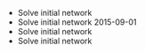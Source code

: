 
<ul class="ant-timeline">
  <li class="ant-timeline__item">
    <div class="ant-timeline__mark"></div>
    <div class="ant-timeline__content">Solve initial network</div>
  </li>
  <li class="ant-timeline__item">
    <div class="ant-timeline__mark"></div>
    <div class="ant-timeline__content">Solve initial network 2015-09-01</div>
  </li>
  <li class="ant-timeline__item">
    <div class="ant-timeline__mark"></div>
    <div class="ant-timeline__content">Solve initial network</div>
  </li>
  <li class="ant-timeline__item">
    <div class="ant-timeline__mark"></div>
    <div class="ant-timeline__content">Solve initial network</div>
  </li>
</ul>